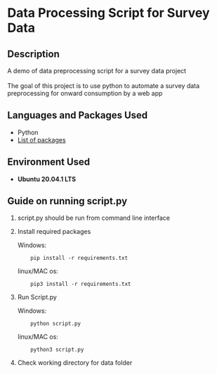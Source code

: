 
# Data Processing Script for Survey Data

<h2>Description</h2>
A demo of data preprocessing script for a survey data project 
<br></br>
The goal of this project is to use python to automate a survey data preprocessing for onward consumption by a web app

<h2>Languages and Packages Used</h2>

- Python
- [List of packages](https://github.com/graphshade/data_processing_script/blob/master/requirements.txt)

<h2>Environment Used </h2>

- <b>Ubuntu 20.04.1 LTS</b>

<h2>Guide on running script.py</h2>

<p align="left">

1. script.py should be run from command line interface

2. Install required packages

   Windows:

   ```
       pip install -r requirements.txt
   ```

   linux/MAC os:

   ```
       pip3 install -r requirements.txt
   ```

3. Run Script.py

   Windows:

   ```
       python script.py
   ```

   linux/MAC os:

   ```
       python3 script.py
   ```

4. Check working directory for data folder
